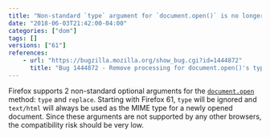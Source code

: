 ```yaml
---
title: "Non-standard `type` argument for `document.open()` is no longer supported"
date: "2018-06-03T21:42:00-04:00"
categories: ["dom"]
tags: []
versions: ["61"]
references:
    - url: "https://bugzilla.mozilla.org/show_bug.cgi?id=1444872"
      title: "Bug 1444872 - Remove processing for document.open()'s type parameter"
---
```

Firefox supports 2 non-standard optional arguments for the [`document.open`](https://developer.mozilla.org/docs/Web/API/Document/open) method: `type` and `replace`. Starting with Firefox 61, `type` will be ignored and `text/html` will always be used as the MIME type for a newly opened document. Since these arguments are not supported by any other browsers, the compatibility risk should be very low.
